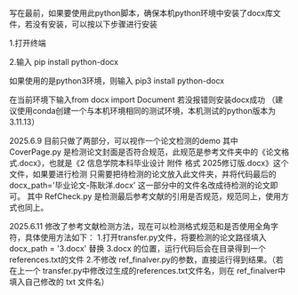 写在最前，如果要使用此python脚本，确保本机python环境中安装了docx库文件，若没有安装，可以按以下步骤进行安装

1.打开终端

2.输入 pip install python-docx

如果使用的是python3环境，则输入 pip3 install python-docx

在当前环境下输入from docx import Document 若没报错则安装docx成功
（建议使用conda创建一个与本机环境相同的测试环境，本机测试的python版本为3.11.13）

2025.6.9
目前只做了两部分，可以视作一个论文检测的demo
其中 CoverPage.py 是检测论文封面是否符合规范，此规范是参考文件夹中的《论文格式.docx》，也就是《2 信息学院本科毕业设计 附件 格式 2025修订版.docx》这个文件，如果要进行检测
只需要把待检测的论文放入此文件夹，并将代码最后的 docx_path='毕业论文-陈耿洋.docx' 这一部分中的文件名改成待检测的论文即可。
其中 RefCheck.py 是检测最后参考文献的引用是否规范，规范同上，使用方式也同上。

2025.6.11
修改了参考文献检测方法，现在可以检测格式规范和是否使用全角字符，具体使用方法如下：
  1.打开transfer.py文件，将要检测的论文路径填入 docx_path = '3.docx' 替换 3.docx 的位置，运行代码后会在目录得到一个 references.txt的文件
  2.不修改 ref_finalver.py的参数，直接运行得到结果。（若在上一个 transfer.py中修改过生成的references.txt文件名，则在 ref_finalver中填入自己修改的 txt 文件名）
